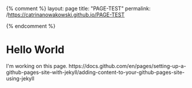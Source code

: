 {% comment %}
layout: page
title: "PAGE-TEST"
permalink: /https://catrinanowakowski.github.io/PAGE-TEST

{% endcomment %}
<html>
<body>
<h1>Hello World</h1>
<p>I'm working on this page.
https://docs.github.com/en/pages/setting-up-a-github-pages-site-with-jekyll/adding-content-to-your-github-pages-site-using-jekyll </p>
</body>
</html>